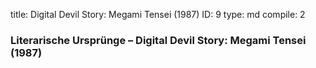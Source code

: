 title:          Digital Devil Story: Megami Tensei (1987)
ID:             9
type:           md
compile:        2


### Literarische Ursprünge – Digital Devil Story: Megami Tensei (1987)